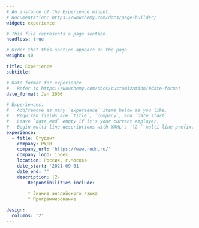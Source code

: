 ```yaml
---
# An instance of the Experience widget.
# Documentation: https://wowchemy.com/docs/page-builder/
widget: experience

# This file represents a page section.
headless: true

# Order that this section appears on the page.
weight: 40

title: Experience
subtitle:

# Date format for experience
#   Refer to https://wowchemy.com/docs/customization/#date-format
date_format: Jan 2006

# Experiences.
#   Add/remove as many `experience` items below as you like.
#   Required fields are `title`, `company`, and `date_start`.
#   Leave `date_end` empty if it's your current employer.
#   Begin multi-line descriptions with YAML's `|2-` multi-line prefix.
experience:
  - title: Студент
    company: РУДН
    company_url: 'https://www.rudn.ru/'
    company_logo: index
    location: Россия, г.Москва
    date_start: '2021-09-01'
    date_end: ''
    description: |2-
        Responsibilities include:
        
        * Знание английского языка
        * Программирование

design:
  columns: '2'
---
```

